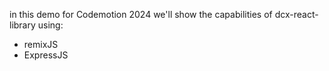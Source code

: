 in this demo for Codemotion 2024 we'll show the capabilities of dcx-react-library using:
- remixJS 
- ExpressJS
